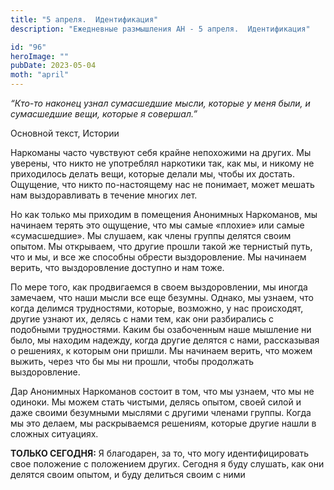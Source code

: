 ```yaml
---
title: "5 апреля.  Идентификация"
description: "Ежедневные размышления АН - 5 апреля.  Идентификация"

id: "96"
heroImage: ""
pubDate: 2023-05-04
moth: "april"
---
```


_“Кто-то наконец узнал сумасшедшие мысли, которые у меня были, и сумасшедшие
вещи, которые я совершал.”_

Основной текст, Истории

Наркоманы часто чувствуют себя крайне непохожими на других. Мы уверены, что
никто не употреблял наркотики так, как мы, и никому не приходилось делать
вещи, которые делали мы, чтобы их достать. Ощущение, что никто по-настоящему
нас не понимает, может мешать нам выздоравливать в течение многих лет.

Но как только мы приходим в помещения Анонимных Наркоманов, мы начинаем терять
это ощущение, что мы самые «плохие» или самые «сумасшедшие». Мы слушаем, как
члены группы делятся своим опытом. Мы открываем, что другие прошли такой же
тернистый путь, что и мы, и все же способны обрести выздоровление. Мы начинаем
верить, что выздоровление доступно и нам тоже.

По мере того, как продвигаемся в своем выздоровлении, мы иногда замечаем, что
наши мысли все еще безумны. Однако, мы узнаем, что когда делимся трудностями,
которые, возможно, у нас происходят, другие узнают их, делясь с нами тем, как
они разбирались с подобными трудностями. Каким бы озабоченным наше мышление ни
было, мы находим надежду, когда другие делятся с нами, рассказывая о решениях,
к которым они пришли. Мы начинаем верить, что можем выжить, через что бы мы ни
прошли, чтобы продолжать выздоровление.

Дар Анонимных Наркоманов состоит в том, что мы узнаем, что мы не одиноки. Мы
можем стать чистыми, делясь опытом, своей силой и даже своими безумными
мыслями с другими членами группы. Когда мы это делаем, мы раскрываемся
решениям, которые другие нашли в сложных ситуациях.

**ТОЛЬКО СЕГОДНЯ:** Я благодарен, за то, что могу идентифицировать свое
положение с положением других. Сегодня я буду слушать, как они делятся своим
опытом, и буду делиться своим с ними
